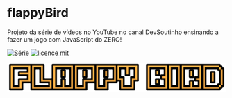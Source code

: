 # flappyBird
 Projeto da série de vídeos no YouTube no canal DevSoutinho ensinando a fazer um jogo com JavaScript do ZERO!
 
 [![Série](https://img.shields.io/badge/Jeniffersouza-Flappy%20Bird-orange)](https://www.youtube.com/watch?v=jOAU81jdi-c&list=PLTcmLKdIkOWmeNferJ292VYKBXydGeDej)
[![licence mit](https://img.shields.io/badge/licence-MIT-blue.svg)](https://github.com/afonsopacifer/open-source-boilerplate/blob/master/LICENSE.md)

<p align="center">
  <img alt="Logo do projeto" src="logo.png">
</p>
